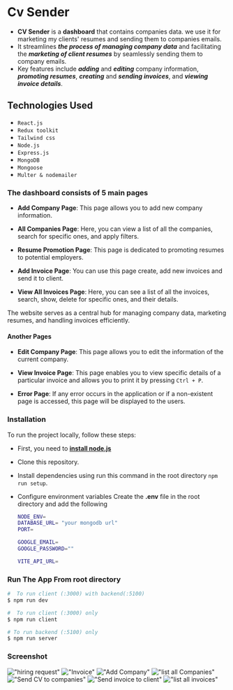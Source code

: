 # Cv Sender

- **CV Sender** is a **dashboard** that contains companies data. we use it for marketing my clients' resumes and sending them to companies emails.
- It streamlines **_the process of managing company data_** and facilitating the **_marketing of client resumes_** by seamlessly sending them to company emails.
- Key features include **_adding_** and **_editing_** company information, **_promoting resumes_**, **_creating_** and **_sending invoices_**, and **_viewing invoice details_**.

## Technologies Used

- `React.js`
- `Redux toolkit`
- `Tailwind css`
- `Node.js`
- `Express.js`
- `MongoDB`
- `Mongoose`
- `Multer & nodemailer`

### The dashboard consists of 5 main pages

- **Add Company Page**: This page allows you to add new company information.

- **All Companies Page**: Here, you can view a list of all the companies, search for specific ones, and apply filters.

- **Resume Promotion Page**: This page is dedicated to promoting resumes to potential employers.

- **Add Invoice Page**: You can use this page create, add new invoices and send it to client.

- **View All Invoices Page**: Here, you can see a list of all the invoices, search, show, delete for specific ones, and their details.

The website serves as a central hub for managing company data, marketing resumes, and handling invoices efficiently.

#### Another Pages

- **Edit Company Page**: This page allows you to edit the information of the current company.

- **View Invoice Page**: This page enables you to view specific details of a particular invoice and allows you to print it by pressing `Ctrl + P`.

- **Error Page**: If any error occurs in the application or if a non-existent page is accessed, this page will be displayed to the users.

### Installation

To run the project locally, follow these steps:

- First, you need to **[install node.js](https://nodejs.org/en)**
- Clone this repository.
- Install dependencies using run this command in the root directory `npm run setup`.
- Configure environment variables
  Create the **.env** file in the root directory and add the following

  ```sh
  NODE_ENV=
  DATABASE_URL= "your mongodb url"
  PORT=

  GOOGLE_EMAIL=
  GOOGLE_PASSWORD=""

  VITE_API_URL=
  ```

### Run The App From root directory

```sh
#  To run client (:3000) with backend(:5100)
$ npm run dev

#  To run client (:3000) only
$ npm run client

# To run backend (:5100) only
$ npm run server
```

### Screenshot

!["hiring request"](imgs/hiring-request.png)
!["Invoice"](imgs/invoice.png)
!["Add Company"](imgs/Screenshot_1.png)
!["list all Companies"](imgs/Screenshot_3.png)
!["Send CV to companies"](imgs/Screenshot_4.png)
!["Send invoice to client"](imgs/Screenshot_5.png)
!["list all invoices"](imgs/Screenshot_2.png)
